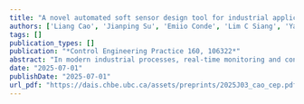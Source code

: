 ```yaml
---
title: "A novel automated soft sensor design tool for industrial applications based on machine learning"
authors: ['Liang Cao', 'Jianping Su', 'Emiio Conde', 'Lim C Siang', 'Yankai Cao', 'Bhushan Gopaluni']
tags: []
publication_types: []
publication: "*Control Engineering Practice 160, 106322*"
abstract: "In modern industrial processes, real-time monitoring and control of key quality variables are crucial but challenging due to measurement limitations and process complexities. Traditional methods for developing soft sensor models are not only time-consuming and labor-intensive but also require substantial expertise in machine learning, and often lack user-friendly interfaces, thereby limiting their accessibility to engineers in the field. To address these issues, this paper introduces an easy-to-use, open and efficient automated soft sensor design tool called Soft Sensor Manager. The Soft Sensor Manager incorporates advanced supervised, semi-supervised, and causal machine learning algorithms to enable effective model development and deployment. It also provides functionalities such as data preprocessing, feature engineering, algorithm selection, hyperparameter optimization, model evaluation and online deployment within a user-friendly interface. The software’s effectiveness was demonstrated through its application in predicting light catalytic cracked oil yield using real industrial data. By automating the soft sensor design process, the Soft Sensor Manager enhances modeling efficiency and model quality, ultimately contributing to improved process monitoring and optimization in industrial settings."
date: "2025-07-01"
publishDate: "2025-07-01"
url_pdf: "https://dais.chbe.ubc.ca/assets/preprints/2025J03_cao_cep.pdf"
---
```

